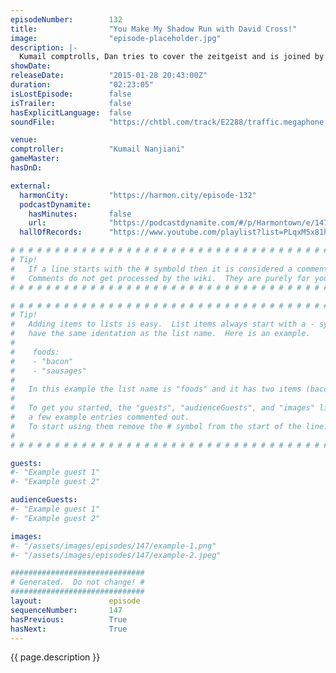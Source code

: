 ```yaml
---
episodeNumber:        132
title:                "You Make My Shadow Run with David Cross!"
image:                "episode-placeholder.jpg"
description: |-
  Kumail comptrolls, Dan tries to cover the zeitgeist and is joined by David Cross! Who sits in while the gang begin their Shadow Run campaign. Music by YACHT.
showDate:             
releaseDate:          "2015-01-28 20:43:00Z"
duration:             "02:23:05"
isLostEpisode:        false
isTrailer:            false
hasExplicitLanguage:  false
soundFile:            "https://chtbl.com/track/E2288/traffic.megaphone.fm/STA2865521820.mp3"

venue:                
comptroller:          "Kumail Nanjiani"
gameMaster:           
hasDnD:               

external:
  harmonCity:         "https://harmon.city/episode-132"
  podcastDynamite:
    hasMinutes:       false
    url:              "https://podcastdynamite.com/#/p/Harmontown/e/147/132"
  hallOfRecords:      "https://www.youtube.com/playlist?list=PLqxM5x81hNOZcGoY-HY4z8jtsVSBbD8oW"

# # # # # # # # # # # # # # # # # # # # # # # # # # # # # # # # # # # # # # # # # # # # #
# Tip!
#   If a line starts with the # symbold then it is considered a comment.
#   Comments do not get processed by the wiki.  They are purely for your information.
# # # # # # # # # # # # # # # # # # # # # # # # # # # # # # # # # # # # # # # # # # # # #

# # # # # # # # # # # # # # # # # # # # # # # # # # # # # # # # # # # # # # # # # # # # #
# Tip!
#   Adding items to lists is easy.  List items always start with a - symbol and have
#   have the same identation as the list name.  Here is an example.
#
#    foods:
#    - "bacon"
#    - "sausages"
#
#   In this example the list name is "foods" and it has two items (bacon, and sausages).
#
#   To get you started, the "guests", "audienceGuests", and "images" lists below have
#   a few example entries commented out.
#   To start using them remove the # symbol from the start of the line.
#
# # # # # # # # # # # # # # # # # # # # # # # # # # # # # # # # # # # # # # # # # # # # #

guests:
#- "Example guest 1"
#- "Example guest 2"

audienceGuests:
#- "Example guest 1"
#- "Example guest 2"

images:
#- "/assets/images/episodes/147/example-1.png"
#- "/assets/images/episodes/147/example-2.jpeg"

##############################
# Generated.  Do not change! #
##############################
layout:               episode
sequenceNumber:       147
hasPrevious:          True
hasNext:              True
---
```


<!-- The episode description will be rendered here -->
{{ page.description }}

<!-- Add your content BELOW here -->
<!-- vvvvvvvvvvvvvvvvvvvvvvvvvvv -->




<!-- ^^^^^^^^^^^^^^^^^^^^^^^^^^^ -->
<!-- Add your content ABOVE here -->

<!-- The episode gallery will be rendered here -->
